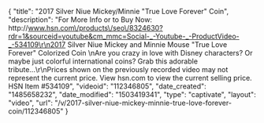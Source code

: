 {
    "title": "2017 Silver Niue Mickey\/Minnie \"True Love Forever\" Coin",
    "description": "For More Info or to Buy Now: http:\/\/www.hsn.com\/products\/seo\/8324630?rdr=1&sourceid=youtube&cm_mmc=Social-_-Youtube-_-ProductVideo-_-534109\r\n2017 Silver Niue Mickey and Minnie Mouse \"True Love Forever\" Colorized Coin  \nAre you crazy in love with Disney characters? Or maybe just colorful international coins? Grab this adorable tribute...\r\nPrices shown on the previously recorded video may not represent the current price.  View hsn.com to view the current selling price. HSN Item #534109",
    "videoid": "112346805",
    "date_created": "1485658232",
    "date_modified": "1503419341",
    "type": "captivate",
    "layout": "video",
    "url": "\/v\/2017-silver-niue-mickey-minnie-true-love-forever-coin\/112346805"
}